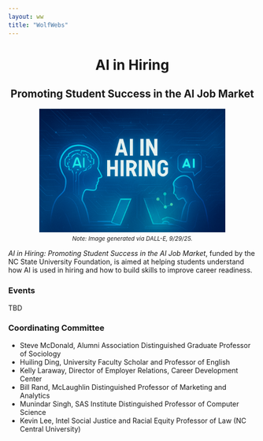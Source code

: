 ```yaml
---
layout: ww
title: "WolfWebs"
---
```

<h1 align="center">AI in Hiring</h1>
<h2 align="center">Promoting Student Success in the AI Job Market</h2>
<p align="center">
  <img src="AI in Hiring Technology.jpg" width="75%">
  <br>
  <em><small>Note: Image generated via DALL-E, 9/29/25.</small></em>
</p>

*AI in Hiring: Promoting Student Success in the AI Job Market*, funded by the NC State University Foundation, is aimed at helping students understand how AI is used in hiring and how to build skills to improve career readiness. 

### Events
TBD

### Coordinating Committee
- Steve McDonald, Alumni Association Distinguished Graduate Professor of Sociology
- Huiling Ding, University Faculty Scholar and Professor of English
- Kelly Laraway, Director of Employer Relations, Career Development Center
- Bill Rand, McLaughlin Distinguished Professor of Marketing and Analytics
- Munindar Singh, SAS Institute Distinguished Professor of Computer Science
- Kevin Lee, Intel Social Justice and Racial Equity Professor of Law (NC Central University)
